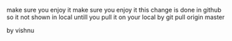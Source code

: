  make sure you enjoy it 
 make sure you enjoy it 
 this change is done in github so it not shown in local untill you pull it on your 
 local by git pull origin master 
 
by vishnu 
